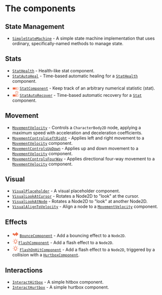 # The components

## State Management

- [`SimpleStateMachine`](SimpleStateMachine.md) - A simple state machine implementation that uses ordinary, specifically-named methods to manage state.

## Stats

- [`StatHealth`](StatHealth.md) - Health-like stat component.
- [`StatAutoHeal`](StatAutoHeal.md) - Time-based automatic healing for a  [`StatHealth`](StatHealth.md) component.
- <img src="../addons/bc-components/stat/stat.svg" width="20" height="20"> [`StatComponent`](stat.md) - Keep track of an arbitrary numerical statistic (stat).
- <img src="../addons/bc-components/stat/stat_auto_recover.svg" width="20" height="20"> [`StatAutoRecover`](StatAutoRecover.md) - Time-based automatic recovery for a  [`Stat`](Stat.md) component.

## Movement

- [`MovementVelocity`](MovementVelocity.md) - Controls a `CharacterBody2D` node, applying a maximum speed with acceleration and deceleration coefficients.
- [`MovementControlsLeftRight`](MovementControlsLeftRight.md) - Applies left and right movement to a [`MovementVelocity`](MovementVelocity.md) component.
- [`MovementControlsUpDown`](MovementControlsUpDown.md) - Applies up and down movement to a [`MovementVelocity`](MovementVelocity.md) component.
- [`MovementControlsFourWay`](MovementControlsFourWay.md) - Applies directional four-way movement to a [`MovementVelocity`](MovementVelocity.md) component.

## Visual

- [`VisualPlaceholder`](VisualPlaceholder.md) - A visual placeholder component.
- [`VisualLookAtCursor`](VisualLookAtCursor.md) - Rotates a Node2D to "look" at the cursor.
- [`VisualLookAtNode`](VisualLookAtNode.md) - Rotates a Node2D to "look" at another Node2D.
- [`VisualAlignToVelocity`](VisualAlignToVelocity.md) - Align a node to a [`MovementVelocity`](MovementVelocity.md) component.

## Effects

- <img src="../addons/bc-components/effect/bounce.svg" width="20" height="20"> [`BounceComponent`](bounce.md) - Add a bouncing effect to a `Node2D`.
- <img src="../addons/bc-components/effect/flash.svg" width="20" height="20">[`FlashComponent`](flash.md) - Add a flash effect to a `Node2D`.
- <img src="../addons/bc-components/effect/flash.svg" width="20" height="20"> [`FlashOnHitComponent`](flash_on_hit.md) - Add a flash effect to a `Node2D`, triggered by a collision with a [`HurtboxComponent`](hurtbox.md).

## Interactions

- [`InteractHitbox`](InteractHitbox.md) - A simple hitbox component.
- [`InteractHurtbox`](InteractHurtbox.md) - A simple hurtbox component.
